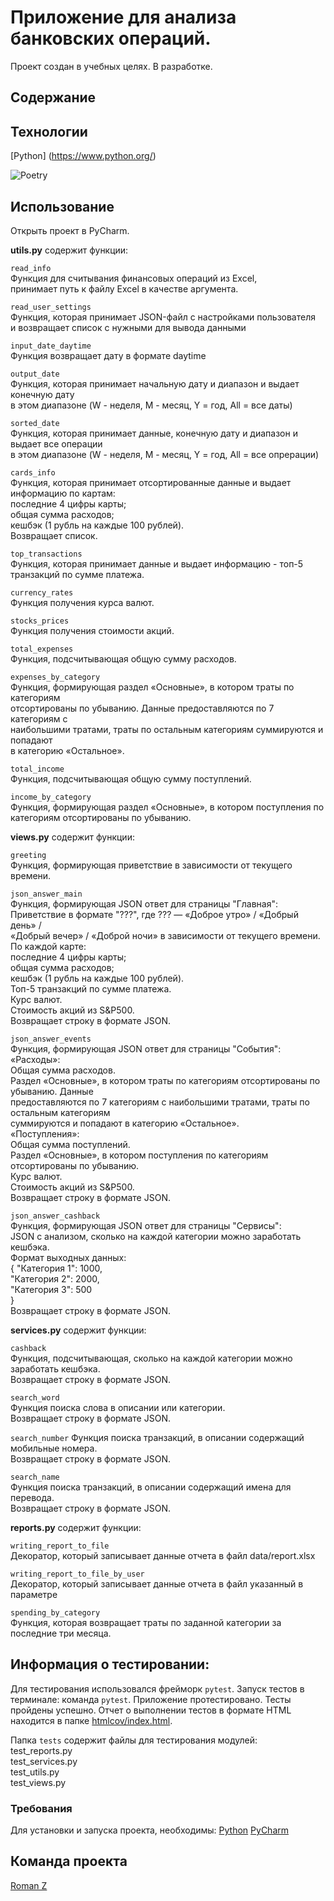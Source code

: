# Приложение для анализа банковских операций.

Проект создан в учебных целях. В разработке.

## Содержание

## Технологии
[Python] (https://www.python.org/)  

![Poetry](https://img.shields.io/badge/Poetry-%233B82F6.svg?style=for-the-badge&logo=poetry&logoColor=0B3D8D)

## Использование
Открыть проект в PyCharm.  

**utils.py** содержит функции:

`read_info`  
Функция для считывания финансовых операций из Excel,  
принимает путь к файлу Excel в качестве аргумента.  

`read_user_settings`  
Функция, которая принимает JSON-файл с настройками пользователя  
и возвращает список с нужными для вывода данными  

`input_date_daytime`  
Функция возвращает дату в формате daytime  

`output_date`  
Функция, которая принимает начальную дату и диапазон и выдает конечную дату  
в этом диапазоне (W - неделя, M - месяц, Y = год, All = все даты)    

`sorted_date`    
Функция, которая принимает данные, конечную дату и диапазон и выдает все операции  
в этом диапазоне (W - неделя, M - месяц, Y = год, All = все опрерации)  

`cards_info`  
Функция, которая принимает отсортированные данные и выдает информацию по картам:  
        последние 4 цифры карты;  
        общая сумма расходов;  
        кешбэк (1 рубль на каждые 100 рублей).  
Возвращает список.

`top_transactions`  
Функция, которая принимает данные и выдает информацию - топ-5 транзакций по сумме платежа.  

`currency_rates`  
Функция получения курса валют.

`stocks_prices`  
Функция получения стоимости акций.  

`total_expenses`  
Функция, подсчитывающая общую сумму расходов.  

`expenses_by_category`  
Функция, формирующая раздел «Основные», в котором траты по категориям  
отсортированы по убыванию. Данные предоставляются по 7 категориям с  
наибольшими тратами, траты по остальным категориям суммируются и попадают  
в категорию «Остальное».  

`total_income`  
Функция, подсчитывающая общую сумму поступлений.  

`income_by_category`  
Функция, формирующая раздел «Основные», в котором поступления по   
категориям отсортированы по убыванию.  

**views.py** содержит функции:  
  
`greeting`    
Функция, формирующая приветствие в зависимости от текущего времени.      

`json_answer_main`  
Функция, формирующая JSON ответ для страницы "Главная":  
Приветствие в формате "???", где ??? — «Доброе утро» / «Добрый день» /  
«Добрый вечер» / «Доброй ночи» в зависимости от текущего времени.  
        По каждой карте:  
            последние 4 цифры карты;  
            общая сумма расходов;  
            кешбэк (1 рубль на каждые 100 рублей).  
Топ-5 транзакций по сумме платежа.  
Курс валют.  
Стоимость акций из S&P500.  
Возвращает строку в формате JSON.    

`json_answer_events`  
Функция, формирующая JSON ответ для страницы "События":  
    «Расходы»:  
        Общая сумма расходов.  
        Раздел «Основные», в котором траты по категориям отсортированы по убыванию. Данные  
        предоставляются по 7 категориям с наибольшими тратами, траты по остальным категориям    
        суммируются и попадают в категорию «Остальное».    
    «Поступления»:  
        Общая сумма поступлений.  
        Раздел «Основные», в котором поступления по категориям отсортированы по убыванию.  
        Курс валют.  
        Стоимость акций из S&P500.  
    Возвращает строку в формате JSON.  

`json_answer_cashback`  
Функция, формирующая JSON ответ для страницы "Сервисы":  
JSON с анализом, сколько на каждой категории можно заработать кешбэка.  
    Формат выходных данных:  
                { 
                    "Категория 1": 1000,  
                    "Категория 2": 2000,  
                    "Категория 3": 500  
                }  
    Возвращает строку в формате JSON.  

**services.py** содержит функции:  
  
`cashback`   
Функция, подсчитывающая, сколько на каждой категории можно заработать кешбэка.  
Возвращает строку в формате JSON.

`search_word`  
Функция поиска слова в описании или категории.  
Возвращает строку в формате JSON.

`search_number`
Функция поиска транзакций, в описании содержащий мобильные номера.  
Возвращает строку в формате JSON.

`search_name`    
Функция поиска транзакций, в описании содержащий имена для перевода.  
Возвращает строку в формате JSON.

**reports.py** содержит функции:  
  
`writing_report_to_file`  
Декоратор, который записывает данные отчета в файл data/report.xlsx  

`writing_report_to_file_by_user`    
Декоратор, который записывает данные отчета в файл указанный в параметре  

`spending_by_category`  
Функция, которая возвращает траты по заданной категории за последние три месяца.  

## Информация о тестировании:

Для тестирования использовался фрейморк `pytest`.
Запуск тестов в терминале: команда `pytest`.
Приложение протестировано. Тесты пройдены успешно.
Отчет о выполнении тестов в формате HTML находится в папке [htmlcov/index.html](htmlcov/index.html).

Папка `tests` содержит файлы для тестирования модулей:  
test_reports.py  
test_services.py  
test_utils.py  
test_views.py  

### Требования
Для установки и запуска проекта, необходимы:
[Python](https://www.python.org/)
[PyCharm](https://www.jetbrains.com/pycharm/)

## Команда проекта
[Roman Z](roman-z@inbox.ru)